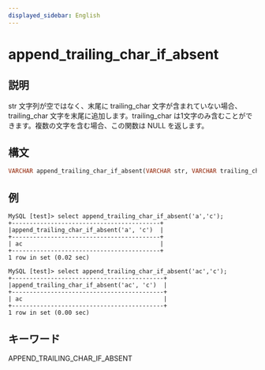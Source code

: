 ```yaml
---
displayed_sidebar: English
---
```


# append_trailing_char_if_absent

## 説明

str 文字列が空ではなく、末尾に trailing_char 文字が含まれていない場合、trailing_char 文字を末尾に追加します。trailing_char は1文字のみ含むことができます。複数の文字を含む場合、この関数は NULL を返します。

## 構文

```Haskell
VARCHAR append_trailing_char_if_absent(VARCHAR str, VARCHAR trailing_char)
```

## 例

```Plain Text
MySQL [test]> select append_trailing_char_if_absent('a','c');
+------------------------------------------+
|append_trailing_char_if_absent('a', 'c')  |
+------------------------------------------+
| ac                                       |
+------------------------------------------+
1 row in set (0.02 sec)

MySQL [test]> select append_trailing_char_if_absent('ac','c');
+-------------------------------------------+
|append_trailing_char_if_absent('ac', 'c')  |
+-------------------------------------------+
| ac                                        |
+-------------------------------------------+
1 row in set (0.00 sec)
```

## キーワード

APPEND_TRAILING_CHAR_IF_ABSENT
